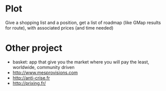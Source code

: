# Plot
Give a shopping list and a position, get a list of roadmap (like GMap results for route), with associated prices (and time needed)


# Other project
- basket: app that give you the market where you will pay the least, worldwide, community driven
- http://www.mesprovisions.com
- http://anti-crise.fr
- http://prixing.fr/